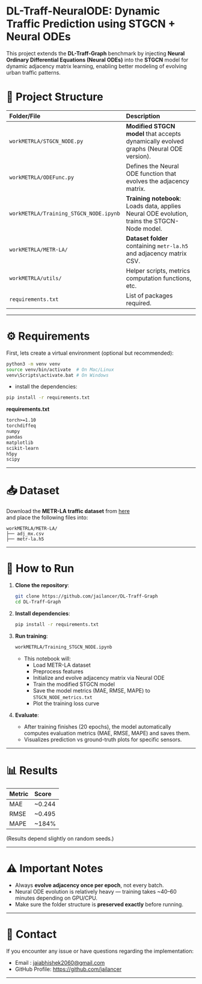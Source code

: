 # DL-Traff-NeuralODE: Dynamic Traffic Prediction using STGCN + Neural ODEs

This project extends the **DL-Traff-Graph** benchmark by injecting **Neural Ordinary Differential Equations (Neural ODEs)** into the **STGCN** model for dynamic adjacency matrix learning, enabling better modeling of evolving urban traffic patterns.

# 📂 Project Structure

| Folder/File | Description |
|:---|:---|
| `workMETRLA/STGCN_NODE.py` | **Modified STGCN model** that accepts dynamically evolved graphs (Neural ODE version). |
| `workMETRLA/ODEFunc.py` | Defines the Neural ODE function that evolves the adjacency matrix. |
| `workMETRLA/Training_STGCN_NODE.ipynb` | **Training notebook**: Loads data, applies Neural ODE evolution, trains the STGCN-Node model. |
| `workMETRLA/METR-LA/` | **Dataset folder** containing `metr-la.h5` and adjacency matrix CSV. |
| `workMETRLA/utils/` | Helper scripts, metrics computation functions, etc. |
| `requirements.txt` | List of packages required. |

---

# ⚙️ Requirements

First, lets create a virtual environment (optional but recommended):

```bash
python3 -m venv venv
source venv/bin/activate  # On Mac/Linux
venv\Scripts\activate.bat # On Windows
```

- install the dependencies:

```bash
pip install -r requirements.txt
```

**requirements.txt**
```txt
torch>=1.10
torchdiffeq
numpy
pandas
matplotlib
scikit-learn
h5py
scipy
```

---

# 📥 Dataset

Download the **METR-LA traffic dataset** from [here](https://github.com/liyaguang/DCRNN/tree/master/data)  
and place the following files into:

```
workMETRLA/METR-LA/
├── adj_mx.csv
├── metr-la.h5
```

---

# 🚀 How to Run

1. **Clone the repository**:
   ```bash
   git clone https://github.com/jailancer/DL-Traff-Graph
   cd DL-Traff-Graph
   ```

2. **Install dependencies**:
   ```bash
   pip install -r requirements.txt
   ```

3. **Run training**:

   ```bash
   workMETRLA/Training_STGCN_NODE.ipynb
   ```
   - This notebook will:
     - Load METR-LA dataset
     - Preprocess features
     - Initialize and evolve adjacency matrix via Neural ODE
     - Train the modified STGCN model
     - Save the model metrics (MAE, RMSE, MAPE) to `STGCN_NODE_metrics.txt`
     - Plot the training loss curve

5. **Evaluate**:
   - After training finishes (20 epochs), the model automatically computes evaluation metrics (MAE, RMSE, MAPE) and saves them.
   - Visualizes prediction vs ground-truth plots for specific sensors.

---

# 📊 Results

| Metric | Score |
|:---|:---|
| MAE | ~0.244 |
| RMSE | ~0.495 |
| MAPE | ~184% |

(Results depend slightly on random seeds.)

---

# ⚠️ Important Notes

- Always **evolve adjacency once per epoch**, not every batch.
- Neural ODE evolution is relatively heavy — training takes ~40–60 minutes depending on GPU/CPU.
- Make sure the folder structure is **preserved exactly** before running.

---

# 🙌 Contact

If you encounter any issue or have questions regarding the implementation:

- Email : jaiabhishek2060@gmail.com
- GitHub Profile: https://github.com/jailancer

---

